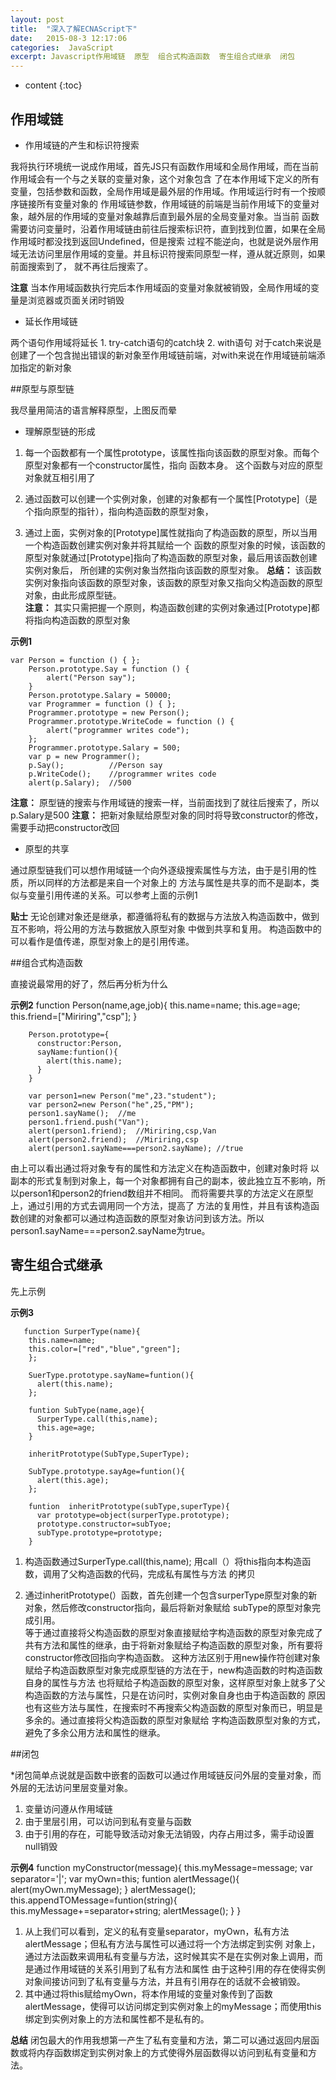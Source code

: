 ```yaml
---
layout: post
title:  "深入了解ECNAScript下"
date:   2015-08-3 12:17:06
categories:  JavaScript
excerpt: Javascript作用域链  原型  组合式构造函数  寄生组合式继承  闭包
---
```


* content
{:toc}

## 作用域链
  
  * 作用域链的产生和标识符搜索
  
  我将执行环境统一说成作用域，首先JS只有函数作用域和全局作用域，而在当前作用域会有一个与之关联的变量对象，这个对象包含
  了在本作用域下定义的所有变量，包括参数和函数，全局作用域是最外层的作用域。作用域运行时有一个按顺序链接所有变量对象的
  作用域链参数，作用域链的前端是当前作用域下的变量对象，越外层的作用域的变量对象越靠后直到最外层的全局变量对象。当当前
  函数需要访问变量时，沿着作用域链由前往后搜索标识符，直到找到位置，如果在全局作用域时都没找到返回Undefined，但是搜索
  过程不能逆向，也就是说外层作用域无法访问里层作用域的变量。并且标识符搜索同原型一样，遵从就近原则，如果前面搜索到了，
  就不再往后搜索了。
  
  **注意** 当本作用域函数执行完后本作用域函的变量对象就被销毁，全局作用域的变量是浏览器或页面关闭时销毁
  
  * 延长作用域链
  
  两个语句作用域将延长
    1. try-catch语句的catch块
    2. with语句
    对于catch来说是创建了一个包含抛出错误的新对象至作用域链前端，对with来说在作用域链前端添加指定的新对象
    
    
##原型与原型链
  
我尽量用简洁的语言解释原型，上图反而晕
  
* 理解原型链的形成
    
1. 每一个函数都有一个属性prototype，该属性指向该函数的原型对象。而每个原型对象都有一个constructor属性，指向
函数本身。 这个函数与对应的原型对象就互相引用了
    
2. 通过函数可以创建一个实例对象，创建的对象都有一个属性[Prototype]（是个指向原型的指针），指向构造函数的原型对象，
    
3. 通过上面，实例对象的[Prototype]属性就指向了构造函数的原型，所以当用一个构造函数创建实例对象并将其赋给一个
函数的原型对象的时候，该函数的原型对象就通过[Prototype]指向了构造函数的原型对象，最后用该函数创建实例对象后，
所创建的实例对象当然指向该函数的原型对象。 
**总结：** 该函数实例对象指向该函数的原型对象，该函数的原型对象又指向父构造函数的原型对象，由此形成原型链。  
**注意：** 其实只需把握一个原则，构造函数创建的实例对象通过[Prototype]都将指向构造函数的原型对象
    
**示例1**
    
    var Person = function () { };
        Person.prototype.Say = function () {
            alert("Person say");
        }
        Person.prototype.Salary = 50000;
        var Programmer = function () { };
        Programmer.prototype = new Person();
        Programmer.prototype.WriteCode = function () {
            alert("programmer writes code");
        };
        Programmer.prototype.Salary = 500;
        var p = new Programmer();
        p.Say();          //Person say
        p.WriteCode();    //programmer writes code
        alert(p.Salary);  //500
        
**注意：** 原型链的搜索与作用域链的搜索一样，当前面找到了就往后搜索了，所以p.Salary是500
**注意：**  把新对象赋给原型对象的同时将导致constructor的修改，需要手动把constructor改回
    
* 原型的共享
    
通过原型链我们可以想作用域链一个向外逐级搜索属性与方法，由于是引用的性质，所以同样的方法都是来自一个对象上的
方法与属性是共享的而不是副本，类似与变量引用传递的关系。可以参考上面的示例1

**贴士** 无论创建对象还是继承，都遵循将私有的数据与方法放入构造函数中，做到互不影响，将公用的方法与数据放入原型对象
中做到共享和复用。 构造函数中的可以看作是值传递，原型对象上的是引用传递。

##组合式构造函数

直接说最常用的好了，然后再分析为什么

**示例2**
        function Person(name,age,job){
          this.name=name;
          this.age=age;
          this.friend=["Miriring","csp"];
        }
        
        Person.prototype={
          constructor:Person,
          sayName:funtion(){
            alert(this.name);
          }
        }
        
        var person1=new Person("me",23."student");
        var person2=new Person("he",25,"PM");
        person1.sayName();  //me
        person1.friend.push("Van");
        alert(person1.friend);  //Miriring,csp,Van
        alert(person2.friend);  //Miriring,csp
        alert(person1.sayName===person2.sayName); //true
        
由上可以看出通过将对象专有的属性和方法定义在构造函数中，创建对象时将
以副本的形式复制到对象上，每一个对象都拥有自己的副本，彼此独立互不影响，所以person1和person2的friend数组并不相同。
而将需要共享的方法定义在原型上，通过引用的方式去调用同一个方法，提高了
方法的复用性，并且有该构造函数创建的对象都可以通过构造函数的原型对象访问到该方法。所以person1.sayName===person2.sayName为true。


## 寄生组合式继承 

先上示例

**示例3**
       
       function SurperType(name){
        this.name=name;
        this.color=["red","blue","green"];
        };
        
        SuerType.prototype.sayName=funtion(){
          alert(this.name);
        };
        
        funtion SubType(name,age){
          SurperType.call(this,name);
          this.age=age;
        }
        
        inheritPrototype(SubType,SuperType);
        
        SubType.prototype.sayAge=funtion(){
          alert(this.age);
        };
        
        funtion  inheritPrototype(subType,superType){
          var prototype=object(surperType.prototype);
          prototype.constructor=subTyoe;
          subType.prototype=prototype;
        }

1. 构造函数通过SurperType.call(this,name); 用call（）将this指向本构造函数，调用了父构造函数的代码，完成私有属性与方法
的拷贝

2. 通过inheritPrototype(）函数，首先创建一个包含surperType原型对象的新对象，然后修改constructor指向，最后将新对象赋给
subType的原型对象完成引用。  
  等于通过直接将父构造函数的原型对象直接赋给字构造函数的原型对象完成了共有方法和属性的继承，由于将新对象赋给子构造函数的原型对象，所有要将constructor修改回指向字构造函数。
  这种方法区别于用new操作符创建对象赋给子构造函数原型对象完成原型链的方法在于，new构造函数的时构造函数自身的属性与方法
也将赋给子构造函数的原型对象，这样原型对象上就多了父构造函数的方法与属性，只是在访问时，实例对象自身也由于构造函数的
原因也有这些方法与属性，在搜索时不再搜索父构造函数的原型对象而已，明显是多余的。通过直接将父构造函数的原型对象赋给
字构造函数原型对象的方式，避免了多余公用方法和属性的继承。


##闭包
  
*闭包简单点说就是函数中嵌套的函数可以通过作用域链反问外层的变量对象，而外层的无法访问里层变量对象。
  
1. 变量访问遵从作用域链
2. 由于里层引用，可以访问到私有变量与函数
3. 由于引用的存在，可能导致活动对象无法销毁，内存占用过多，需手动设置null销毁
  
**示例4**
      function myConstructor(message){
        this.myMessage=message;
        var separator='|';
        var myOwn=this;
      funtion alertMessage(){
        alert(myOwn.myMessage);
        }
      alertMessage();
      this.appendTOMessage=funtion(string){
        this.myMessage+=separator+string;
        alertMessage();
        }
      }

1. 从上我们可以看到，定义的私有变量separator，myOwn，私有方法alertMessage；但私有方法与属性可以通过将一个方法绑定到实例
对象上，通过方法函数来调用私有变量与方法，这时候其实不是在实例对象上调用，而是通过作用域链的关系引用到了私有方法和属性
由于这种引用的存在使得实例对象间接访问到了私有变量与方法，并且有引用存在的话就不会被销毁。
2. 其中通过将this赋给myOwn，将本作用域的变量对象传到了函数alertMessage，使得可以访问绑定到实例对象上的myMessage；而使用this绑定到实例对象上的方法和属性都不是私有的。

**总结** 闭包最大的作用我想第一产生了私有变量和方法，第二可以通过返回内层函数或将内存函数绑定到实例对象上的方式使得外层函数得以访问到私有变量和方法。

        


          
        
    
    
    
    
  
  
  
